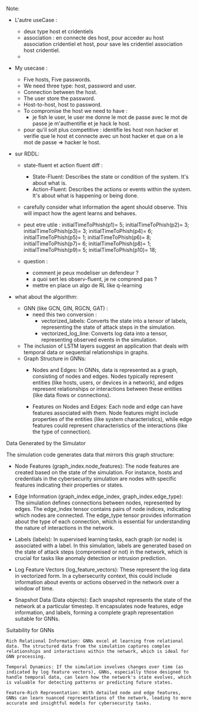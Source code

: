Note:

* L'autre useCase : 
  * deux type host et cridentiels 
  * association : en connecte des host, pour acceder au host association cridentiel et host, pour save les cridentiel association host cridentiel. 
  *  

* My usecase : 
  * Five hosts,  Five passwords.
  * We need three type: host, password and user. 
  * Connection between the host.
  * The user store the password. 
  * Host-to-host, host to password.
  * To compromise the host we need to have : 
    * je fish le user, le user me donne le mot de passe avec le mot de passe je m'authentifie et je hack le host.  
  * pour qu'il soit plus competitive : identifie les host non hacker et verifie que le host et connecte avec un host hacker et que on a le mot de passe => hacker le host. 



* sur RDDL: 
  * state-fluent et action fluent diff :
    * State-Fluent: Describes the state or condition of the system. It's about what is.
    * Action-Fluent: Describes the actions or events within the system. It's about what is happening or being done. 
  * carefully consider what information the agent should observe. This will impact how the agent learns and behaves.  


  * peut etre utile : 
    initialTimeToPhish(p1)= 5;
    initialTimeToPhish(p2)= 3;
    initialTimeToPhish(p3)= 3;
    initialTimeToPhish(p4)= 6;
    initialTimeToPhish(p5)= 1;
    initialTimeToPhish(p6)= 8;
    initialTimeToPhish(p7)= 6;
    initialTimeToPhish(p8)= 1;
    initialTimeToPhish(p9)= 5;
    initialTimeToPhish(p10)= 18;


  * question : 
    * comment je peux modeliser un defendeur ? 
    * a quoi sert les observ-fluent, je ne comprend pas ? 
    * mettre en place un algo de RL like q-learning 

* what about the algorithm: 
  * GNN (like GCN, GIN, RGCN, GAT) :    
    * need this two conversion : 
      * vectorized_labels: Converts the state into a tensor of labels, representing the state of attack steps in the simulation.
      * vectorized_log_line: Converts log data into a tensor, representing observed events in the simulation.
  * The inclusion of LSTM layers suggest an application that deals with temporal data or sequential relationships in graphs. 
  * Graph Structure in GNNs:
    * Nodes and Edges: In GNNs, data is represented as a graph, consisting of nodes and edges. Nodes typically represent entities (like hosts, users, or devices in a network), and edges represent relationships or interactions between these entities (like data flows or connections).

    * Features on Nodes and Edges: Each node and edge can have features associated with them. Node features might include properties of the entities (like system characteristics), while edge features could represent characteristics of the interactions (like the type of connection).

Data Generated by the Simulator

The simulation code generates data that mirrors this graph structure:

  * Node Features (graph_index.node_features): The node features are created based on the state of the simulation. For instance, hosts and credentials in the cybersecurity simulation are nodes with specific features indicating their properties or states.

  * Edge Information (graph_index.edge_index, graph_index.edge_type): The simulation defines connections between nodes, represented by edges. The edge_index tensor contains pairs of node indices, indicating which nodes are connected. The edge_type tensor provides information about the type of each connection, which is essential for understanding the nature of interactions in the network.

  * Labels (labels): In supervised learning tasks, each graph (or node) is associated with a label. In this simulation, labels are generated based on the state of attack steps (compromised or not) in the network, which is crucial for tasks like anomaly detection or intrusion prediction.

  * Log Feature Vectors (log_feature_vectors): These represent the log data in vectorized form. In a cybersecurity context, this could include information about events or actions observed in the network over a window of time.

  * Snapshot Data (Data objects): Each snapshot represents the state of the network at a particular timestep. It encapsulates node features, edge information, and labels, forming a complete graph representation suitable for GNNs.

Suitability for GNNs

    Rich Relational Information: GNNs excel at learning from relational data. The structured data from the simulation captures complex relationships and interactions within the network, which is ideal for GNN processing.

    Temporal Dynamics: If the simulation involves changes over time (as indicated by log feature vectors), GNNs, especially those designed to handle temporal data, can learn how the network's state evolves, which is valuable for detecting patterns or predicting future states.

    Feature-Rich Representation: With detailed node and edge features, GNNs can learn nuanced representations of the network, leading to more accurate and insightful models for cybersecurity tasks.
